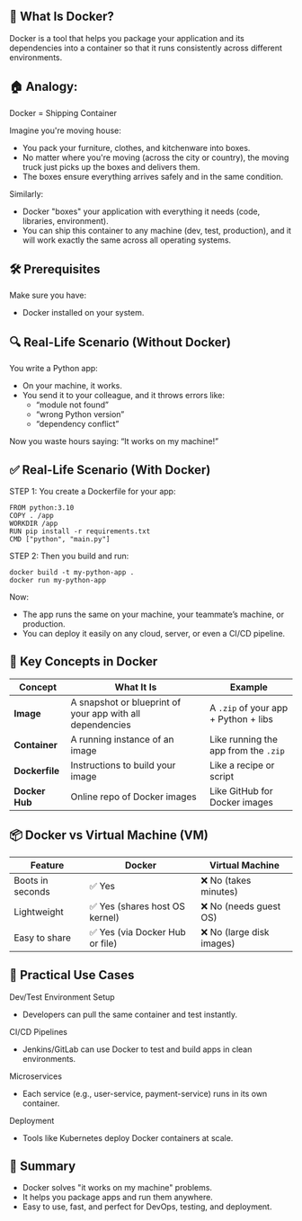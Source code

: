 ## 🔧 What Is Docker?
Docker is a tool that helps you package your application and its dependencies into a container so that it runs consistently across different environments.

## 🏠 Analogy: 
Docker = Shipping Container

Imagine you're moving house:
  - You pack your furniture, clothes, and kitchenware into boxes.
  - No matter where you're moving (across the city or country), the moving truck just picks up the boxes and delivers them.
  - The boxes ensure everything arrives safely and in the same condition.

Similarly:
  - Docker "boxes" your application with everything it needs (code, libraries, environment).
  - You can ship this container to any machine (dev, test, production), and it will work exactly the same across all operating systems.

## 🛠 Prerequisites
Make sure you have:
  - Docker installed on your system.


## 🔍 Real-Life Scenario (Without Docker)
You write a Python app:
  - On your machine, it works.
  - You send it to your colleague, and it throws errors like:
    - “module not found”
    - “wrong Python version”
    - “dependency conflict”

Now you waste hours saying: “It works on my machine!”


## ✅ Real-Life Scenario (With Docker)
STEP 1: You create a Dockerfile for your app:
  ```
  FROM python:3.10
  COPY . /app
  WORKDIR /app
  RUN pip install -r requirements.txt
  CMD ["python", "main.py"]
  ```
STEP 2: Then you build and run:
  ```
  docker build -t my-python-app .
  docker run my-python-app
  
  ```
Now:
  - The app runs the same on your machine, your teammate’s machine, or production.
  - You can deploy it easily on any cloud, server, or even a CI/CD pipeline.


## 🧱 Key Concepts in Docker
| Concept        | What It Is                                                | Example                              |
| -------------- | --------------------------------------------------------- | ------------------------------------ |
| **Image**      | A snapshot or blueprint of your app with all dependencies | A `.zip` of your app + Python + libs |
| **Container**  | A running instance of an image                            | Like running the app from the `.zip` |
| **Dockerfile** | Instructions to build your image                          | Like a recipe or script              |
| **Docker Hub** | Online repo of Docker images                              | Like GitHub for Docker images        |



## 📦 Docker vs Virtual Machine (VM)
| Feature          | Docker                         | Virtual Machine          |
| ---------------- | ------------------------------ | ------------------------ |
| Boots in seconds | ✅ Yes                          | ❌ No (takes minutes)     |
| Lightweight      | ✅ Yes (shares host OS kernel)  | ❌ No (needs guest OS)    |
| Easy to share    | ✅ Yes (via Docker Hub or file) | ❌ No (large disk images) |


## 🚀 Practical Use Cases
Dev/Test Environment Setup
  - Developers can pull the same container and test instantly.

CI/CD Pipelines
  - Jenkins/GitLab can use Docker to test and build apps in clean environments.

Microservices
  - Each service (e.g., user-service, payment-service) runs in its own container.

Deployment
  - Tools like Kubernetes deploy Docker containers at scale.


## 📘 Summary
- Docker solves "it works on my machine" problems.
- It helps you package apps and run them anywhere.
- Easy to use, fast, and perfect for DevOps, testing, and deployment.
















